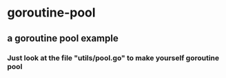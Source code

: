 # goroutine-pool
## a goroutine pool example
### Just look at the file "utils/pool.go" to make yourself goroutine pool
